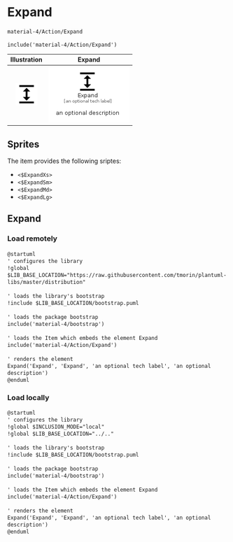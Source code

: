# Expand


```text
material-4/Action/Expand
```

```text
include('material-4/Action/Expand')
```



| Illustration | Expand |
| :---: | :---: |
| ![illustration for Illustration](../../material-4/Action/Expand.png) | ![illustration for Expand](../../material-4/Action/Expand.Local.png) |



## Sprites
The item provides the following sriptes:

- `<$ExpandXs>`
- `<$ExpandSm>`
- `<$ExpandMd>`
- `<$ExpandLg>`





## Expand

### Load remotely
```plantuml
@startuml
' configures the library
!global $LIB_BASE_LOCATION="https://raw.githubusercontent.com/tmorin/plantuml-libs/master/distribution"

' loads the library's bootstrap
!include $LIB_BASE_LOCATION/bootstrap.puml

' loads the package bootstrap
include('material-4/bootstrap')

' loads the Item which embeds the element Expand
include('material-4/Action/Expand')

' renders the element
Expand('Expand', 'Expand', 'an optional tech label', 'an optional description')
@enduml
```

### Load locally
```plantuml
@startuml
' configures the library
!global $INCLUSION_MODE="local"
!global $LIB_BASE_LOCATION="../.."

' loads the library's bootstrap
!include $LIB_BASE_LOCATION/bootstrap.puml

' loads the package bootstrap
include('material-4/bootstrap')

' loads the Item which embeds the element Expand
include('material-4/Action/Expand')

' renders the element
Expand('Expand', 'Expand', 'an optional tech label', 'an optional description')
@enduml
```

